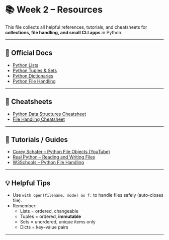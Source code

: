 # 📚 Week 2 – Resources

This file collects all helpful references, tutorials, and cheatsheets for **collections, file handling, and small CLI apps** in Python.  

---

## 📖 Official Docs
- [Python Lists](https://docs.python.org/3/tutorial/datastructures.html#more-on-lists)  
- [Python Tuples & Sets](https://docs.python.org/3/tutorial/datastructures.html#tuples-and-sequences)  
- [Python Dictionaries](https://docs.python.org/3/tutorial/datastructures.html#dictionaries)  
- [Python File Handling](https://docs.python.org/3/tutorial/inputoutput.html#reading-and-writing-files)  

---

## 📝 Cheatsheets
- [Python Data Structures Cheatsheet](https://www.pythoncheatsheet.org/cheatsheet/data-structures)  
- [File Handling Cheatsheet](https://www.datacamp.com/cheat-sheet/python-file-operations-cheat-sheet)  

---

## 🎥 Tutorials / Guides
- [Corey Schafer – Python File Objects (YouTube)](https://www.youtube.com/watch?v=Uh2ebFW8OYM)  
- [Real Python – Reading and Writing Files](https://realpython.com/read-write-files-python/)  
- [W3Schools – Python File Handling](https://www.w3schools.com/python/python_file_handling.asp)  

---

## 💡 Helpful Tips
- Use `with open(filename, mode) as f:` to handle files safely (auto-closes file).  
- Remember:  
  - Lists = ordered, changeable  
  - Tuples = ordered, **immutable**  
  - Sets = unordered, unique items only  
  - Dicts = key–value pairs  

---
